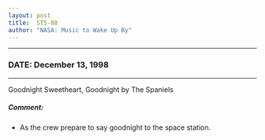```yaml
---
layout: post
title:  STS-88
author: "NASA: Music to Wake Up By"
---
```


----
### DATE: December 13, 1998
----
Goodnight Sweetheart, Goodnight by The Spaniels

##### Comment:
* As the crew prepare to say goodnight to the space station.
